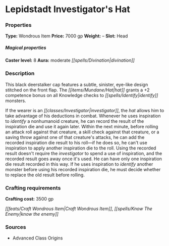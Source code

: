 ﻿---
Title: "Lepidstadt Investigator's Hat"
Type: "Wondrous Item"
Price: "7000 gp"
Weight: "–"
Slot: "Head"
Caster level: "8"
Aura: "moderate divination"
Description: |
  "This black deerstalker cap features a subtle, sinister, eye-like design stitched on the front flap. The hat grants a +2 competence bonus on all Knowledge checks to identify monsters.
  If the wearer is an investigator, the hat allows him to take advantage of his deductions in combat. Whenever he uses inspiration to identify a nonhumanoid creature, he can record the result of the inspiration die and use it again later. Within the next minute, before rolling an attack roll against that creature, a skill check against that creature, or a saving throw against one of that creature's attacks, he can add the recorded inspiration die result to his roll—if he does so, he can't use inspiration to apply another inspiration die to the roll. Using the recorded result doesn't require the investigator to spend a use of inspiration, and the recorded result goes away once it's used. He can have only one inspiration die result recorded in this way. If he uses inspiration to identify another monster before using his recorded inspiration die, he must decide whether to replace the old result before rolling."
Crafting cost: "3500 gp"
Sources: "['Advanced Class Origins']"
---

# Lepidstadt Investigator's Hat

### Properties

**Type:** Wondrous Item **Price:** 7000 gp **Weight:** – **Slot:** Head

##### Magical properties

**Caster level:** 8 **Aura:** moderate _[[spells/Divination|divination]]_

### Description

This black deerstalker cap features a subtle, sinister, eye-like design stitched on the front flap. The _[[items/Mundane/Hat|hat]]_ grants a +2 competence bonus on all Knowledge checks to _[[spells/Identify|identify]]_ monsters.

If the wearer is an _[[classes/Investigator|investigator]]_, the _hat_ allows him to take advantage of his deductions in combat. Whenever he uses inspiration to _identify_ a nonhumanoid creature, he can record the result of the inspiration die and use it again later. Within the next minute, before rolling an attack roll against that creature, a skill check against that creature, or a saving throw against one of that creature's attacks, he can add the recorded inspiration die result to his roll—if he does so, he can't use inspiration to apply another inspiration die to the roll. Using the recorded result doesn't require the _investigator_ to spend a use of inspiration, and the recorded result goes away once it's used. He can have only one inspiration die result recorded in this way. If he uses inspiration to _identify_ another monster before using his recorded inspiration die, he must decide whether to replace the old result before rolling.

### Crafting requirements

**Crafting cost:** 3500 gp

_[[feats/Craft Wondrous Item|Craft Wondrous Item]]_, _[[spells/Know The Enemy|know the enemy]]_

### Sources

* Advanced Class Origins
